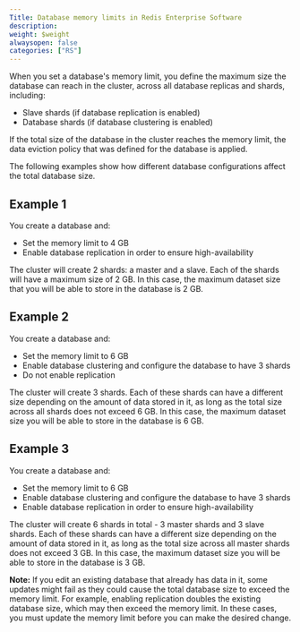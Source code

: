 ```yaml
---
Title: Database memory limits in Redis Enterprise Software
description: 
weight: $weight
alwaysopen: false
categories: ["RS"]
---
```

When you set a database's memory limit, you define the maximum size the
database can reach in the cluster, across all database replicas and
shards, including:

- Slave shards (if database replication is enabled)
- Database shards (if database clustering is enabled)

If the total size of the database in the cluster reaches the memory
limit, the data eviction policy that was defined for the database is
applied.

The following examples show how different database configurations affect
the total database size.

## Example 1

You create a database and:

- Set the memory limit to 4 GB
- Enable database replication in order to ensure high-availability

The cluster will create 2 shards: a master and a slave. Each of the
shards will have a maximum size of 2 GB. In this case, the maximum
dataset size that you will be able to store in the database is 2 GB.

## Example 2

You create a database and:

- Set the memory limit to 6 GB
- Enable database clustering and configure the database to have 3
    shards
- Do not enable replication

The cluster will create 3 shards. Each of these shards can have a
different size depending on the amount of data stored in it, as long as
the total size across all shards does not exceed 6 GB. In this case, the
maximum dataset size you will be able to store in the database is 6 GB.

## Example 3

You create a database and:

- Set the memory limit to 6 GB
- Enable database clustering and configure the database to have 3
    shards
- Enable database replication in order to ensure high-availability

The cluster will create 6 shards in total - 3 master shards and 3 slave
shards. Each of these shards can have a different size depending on the
amount of data stored in it, as long as the total size across all master
shards does not exceed 3 GB. In this case, the maximum dataset size you
will be able to store in the database is 3 GB.

**Note:** If you edit an existing database that already has data in it,
some updates might fail as they could cause the total database size to
exceed the memory limit. For example, enabling replication doubles the
existing database size, which may then exceed the memory limit. In these
cases, you must update the memory limit before you can make the desired
change.
